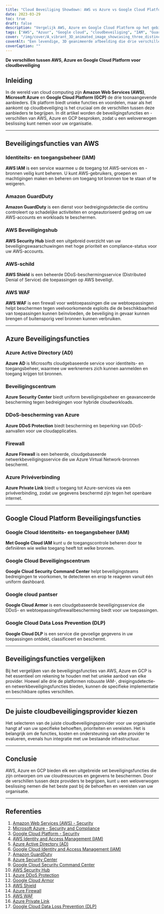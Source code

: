 ```yaml
---
title: "Cloud Beveiliging Showdown: AWS vs Azure vs Google Cloud Platform"
date: 2023-03-29
toc: true
draft: false
description: "Vergelijk AWS, Azure en Google Cloud Platform op het gebied van cloudbeveiliging en leer de verschillen om een weloverwogen beslissing te nemen voor jouw organisatie."
tags: ["AWS", "Azuur", "Google cloud", "cloudbeveiliging", "IAM", "GuardDuty", "Beveiligingscentrum", "Beveiligingscommandocentrum", "DDoS-bescherming", "Wolkenpantser", "WAF", "Privéverbinding", "DLP", "cloudcomputing", "clouddiensten", "cloudaanbieders", "gegevensbescherming", "cyberbeveiliging", "infrastructuurbeveiliging"]
cover: "/img/cover/A_vibrant_3D_animated_image_showcasing_three_distinct_cloud.png"
coverAlt: "Een levendige, 3D geanimeerde afbeelding die drie verschillende cloudstructuren laat zien die AWS, Azure en Google Cloud Platform voorstellen, met schildsymbolen over elke cloud om hun beveiligingsaanbod te symboliseren."
coverCaption: ""
---
```


**De verschillen tussen AWS, Azure en Google Cloud Platform voor cloudbeveiliging**

## Inleiding

In de wereld van cloud computing zijn **Amazon Web Services (AWS)**, **Microsoft Azure** en **Google Cloud Platform (GCP)** de drie toonaangevende aanbieders. Elk platform biedt unieke functies en voordelen, maar als het aankomt op cloudbeveiliging is het cruciaal om de verschillen tussen deze aanbieders te begrijpen. In dit artikel worden de beveiligingsfuncties en -verschillen van AWS, Azure en GCP besproken, zodat u een weloverwogen beslissing kunt nemen voor uw organisatie.

______

## Beveiligingsfuncties van AWS

### Identiteits- en toegangsbeheer (IAM)

**AWS IAM** is een service waarmee u de toegang tot AWS-services en -bronnen veilig kunt beheren. U kunt AWS-gebruikers, groepen en machtigingen maken en beheren om toegang tot bronnen toe te staan of te weigeren.

### Amazon GuardDuty

**Amazon GuardDuty** is een dienst voor bedreigingsdetectie die continu controleert op schadelijke activiteiten en ongeautoriseerd gedrag om uw AWS-accounts en workloads te beschermen.

### AWS Beveiligingshub

**AWS Security Hub** biedt een uitgebreid overzicht van uw beveiligingswaarschuwingen met hoge prioriteit en compliance-status voor uw AWS-accounts.

### AWS-schild

**AWS Shield** is een beheerde DDoS-beschermingsservice (Distributed Denial of Service) die toepassingen op AWS beveiligt.

### AWS WAF

**AWS WAF** is een firewall voor webtoepassingen die uw webtoepassingen helpt beschermen tegen veelvoorkomende exploits die de beschikbaarheid van toepassingen kunnen beïnvloeden, de beveiliging in gevaar kunnen brengen of buitensporig veel bronnen kunnen verbruiken.

______

## Azure Beveiligingsfuncties

### Azure Active Directory (AD)

**Azure AD** is Microsofts cloudgebaseerde service voor identiteits- en toegangsbeheer, waarmee uw werknemers zich kunnen aanmelden en toegang krijgen tot bronnen.

### Beveiligingscentrum

**Azure Security Center** biedt uniform beveiligingsbeheer en geavanceerde bescherming tegen bedreigingen voor hybride cloudworkloads.

### DDoS-bescherming van Azure

**Azure DDoS Protection** biedt bescherming en beperking van DDoS-aanvallen voor uw cloudapplicaties.

### Firewall

**Azure Firewall** is een beheerde, cloudgebaseerde netwerkbeveiligingsservice die uw Azure Virtual Network-bronnen beschermt.

### Azure Privéverbinding

**Azure Private Link** biedt u toegang tot Azure-services via een privéverbinding, zodat uw gegevens beschermd zijn tegen het openbare internet.

______

## Google Cloud Platform Beveiligingsfuncties

### Google Cloud Identiteits- en toegangsbeheer (IAM)

**Met Google Cloud IAM** kunt u de toegangscontrole beheren door te definiëren wie welke toegang heeft tot welke bronnen.

### Google Cloud Beveiligingscentrum

**Google Cloud Security Command Center** helpt beveiligingsteams bedreigingen te voorkomen, te detecteren en erop te reageren vanuit één uniform dashboard.

### Google cloud pantser

**Google Cloud Armor** is een cloudgebaseerde beveiligingsservice die DDoS- en webtoepassingsfirewallbescherming biedt voor uw toepassingen.

### Google Cloud Data Loss Prevention (DLP)

**Google Cloud DLP** is een service die gevoelige gegevens in uw toepassingen ontdekt, classificeert en beschermt.

______

## Beveiligingsfuncties vergelijken

Bij het vergelijken van de beveiligingsfuncties van AWS, Azure en GCP is het essentieel om rekening te houden met het unieke aanbod van elke provider. Hoewel alle drie de platformen robuuste IAM-, dreigingsdetectie- en netwerkbeveiligingsfuncties bieden, kunnen de specifieke implementatie en beschikbare opties verschillen.

______

## De juiste cloudbeveiligingsprovider kiezen

Het selecteren van de juiste cloudbeveiligingsprovider voor uw organisatie hangt af van uw specifieke behoeften, prioriteiten en vereisten. Het is belangrijk om de functies, kosten en ondersteuning van elke provider te evalueren, evenals hun integratie met uw bestaande infrastructuur.

______

## Conclusie

AWS, Azure en GCP bieden elk een uitgebreide set beveiligingsfuncties die zijn ontworpen om uw cloudresources en gegevens te beschermen. Door de verschillen tussen deze providers te begrijpen, kunt u een weloverwogen beslissing nemen die het beste past bij de behoeften en vereisten van uw organisatie.

______

## Referenties

1. [Amazon Web Services (AWS) - Security](https://aws.amazon.com/security/)
2. [Microsoft Azure - Security and Compliance](https://azure.microsoft.com/en-us/overview/security/)
3. [Google Cloud Platform - Security](https://cloud.google.com/security)
4. [AWS Identity and Access Management (IAM)](https://aws.amazon.com/iam/)
5. [Azure Active Directory (AD)](https://azure.microsoft.com/en-us/services/active-directory/)
6. [Google Cloud Identity and Access Management (IAM)](https://cloud.google.com/iam)
7. [Amazon GuardDuty](https://aws.amazon.com/guardduty/)
8. [Azure Security Center](https://azure.microsoft.com/en-us/services/security-center/)
9. [Google Cloud Security Command Center](https://cloud.google.com/security-command-center)
10. [AWS Security Hub](https://aws.amazon.com/security-hub/)
11. [Azure DDoS Protection](https://azure.microsoft.com/en-us/services/ddos-protection/)
12. [Google Cloud Armor](https://cloud.google.com/armor)
13. [AWS Shield](https://aws.amazon.com/shield/)
14. [Azure Firewall](https://azure.microsoft.com/en-us/services/azure-firewall/)
15. [AWS WAF](https://aws.amazon.com/waf/)
16. [Azure Private Link](https://azure.microsoft.com/en-us/services/private-link/)
17. [Google Cloud Data Loss Prevention (DLP)](https://cloud.google.com/dlp)


